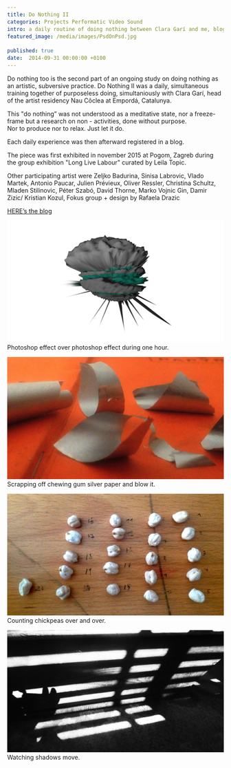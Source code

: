 ```yaml
---
title: Do Nothing II
categories: Projects Performatic Video Sound
intro: a daily routine of doing nothing between Clara Garí and me, blogspace
featured_image: /media/images/PsdOnPsd.jpg

published: true
date:  2014-09-31 00:00:00 +0100
---
```


Do nothing too is the second part of an ongoing study on doing nothing as an artistic, subversive practice.
Do Nothing II was a daily, simultaneous training together of purposeless doing, simultaniously with Clara Garí, head of the artist residency Nau Côclea at Empordá, Catalunya.

This "do nothing” was not understood as a meditative state, nor a freeze-frame but a research on non - activities, done without purpose.   
Nor to produce nor to relax. Just let it do.  
 
Each daily experience was then afterward registered in a blog.

The piece was first exhibited in november 2015 at Pogom, Zagreb during the group exhibition "Long Live Labour" curated by Leila Topic. 

Other participating artist were Zeljko Badurina, Sinisa Labrovic, Vlado Martek, Antonio Paucar, Julien Prévieux, Oliver Ressler, Christina Schultz, Mladen Stilinovic, Péter Szabó, David Thorne, Marko Vojnic Gin, Damir Zizic/ Kristian Kozul, Fokus group + design by Rafaela Drazic

[HERE’s the blog](http://donothingtwo.tumblr.com/)

![image](/media/images/dnPSDonPSD.jpg)
Photoshop effect over photoshop effect during one hour.

![image](/media/images/dnII.jpg)
Scrapping off chewing gum silver paper and blow it.

![image](/media/images/dnChickpeas.jpg)
Counting chickpeas over and over.

![image](/media/images/dnShadow.jpg)
Watching shadows move.